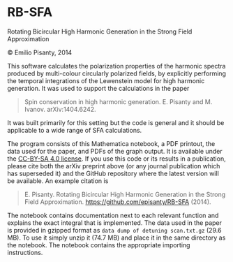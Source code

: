 RB-SFA
======

Rotating Bicircular High Harmonic Generation in the Strong Field Approximation

© Emilio Pisanty, 2014

This software calculates the polarization properties of the harmonic spectra produced by multi-colour circularly polarized fields, by explicitly performing the temporal integrations of the Lewenstein model for high harmonic generation. It was used to support the calculations in the paper

> Spin conservation in high harmonic generation. E. Pisanty and M. Ivanov. arXiv:1404.6242.

It was built primarily for this setting but the code is general and it should be applicable to a wide range of SFA calculations.

The program consists of this Mathematica notebook, a PDF printout, the data used for the paper, and PDFs of the graph output. It is available under the [CC-BY-SA 4.0 license](https://creativecommons.org/licenses/by-sa/4.0/). If you use this code or its results in a publication, please cite both the arXiv preprint above (or any journal publication which has superseded it) and the GitHub repository where the latest version will be available. An example citation is 

> E. Pisanty. Rotating Bicircular High Harmonic Generation in the Strong Field Approximation. https://github.com/episanty/RB-SFA (2014).

The notebook contains documentation next to each relevant function and explains the exact integral that is implemented. The data used in the paper is provided in gzipped format as `data dump of detuning scan.txt.gz` (29.6 MB). To use it simply unzip it (74.7 MB) and place it in the same directory as the notebook. The notebook contains the appropriate importing instructions.

